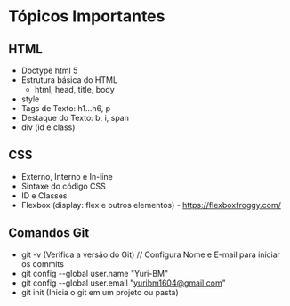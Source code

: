 # Tópicos Importantes


## HTML
- Doctype html 5
- Estrutura básica do HTML
    - html, head, title, body
- style
- Tags de Texto: h1...h6, p
- Destaque do Texto: b, i, span
- div (id e class)

## CSS
- Externo, Interno e In-line
- Sintaxe do código CSS
- ID e Classes
- Flexbox (display: flex e outros elementos) - https://flexboxfroggy.com/


## Comandos Git

- git -v (Verifica a versão do Git)
// Configura Nome e E-mail para iniciar os commits
- git config --global user.name "Yuri-BM"
- git config --global user.email "yuribm1604@gmail.com"
- git init (Inicia o git em um projeto ou pasta)